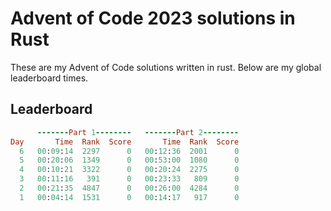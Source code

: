 # Advent of Code 2023 solutions in Rust

These are my Advent of Code solutions written in rust. Below are my global leaderboard times.

## Leaderboard

```ruby
      -------Part 1--------   -------Part 2--------
Day       Time  Rank  Score       Time  Rank  Score
  6   00:09:14  2297      0   00:12:36  2001      0
  5   00:20:06  1349      0   00:53:00  1080      0
  4   00:10:21  3322      0   00:20:24  2275      0
  3   00:11:16   391      0   00:23:33   809      0
  2   00:21:35  4847      0   00:26:00  4284      0
  1   00:04:14  1531      0   00:14:17   917      0
```
